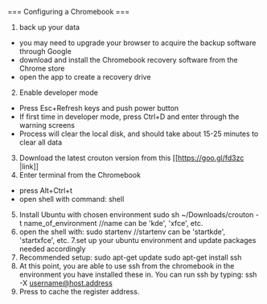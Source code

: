 === Configuring a Chromebook ===

 1. back up your data
   * you may need to upgrade your browser to acquire the backup software through Google
   * download and install the Chromebook recovery software from the Chrome store
   * open the app to create a recovery drive
 2. Enable developer mode
   * Press Esc+Refresh keys and push power button
   * If first time in developer mode, press Ctrl+D and enter through the warning screens
   * Process will clear the local disk, and should take about 15-25 minutes to clear all data
 3. Download the latest crouton version from this [[https://goo.gl/fd3zc |link]]
 4. Enter terminal from the Chromebook
   * press Alt+Ctrl+t
   * open shell with command:
    shell
    
 5. Install Ubuntu with chosen environment
     sudo sh ~/Downloads/crouton -t name_of_environment //name can be 'kde', 'xfce', etc.
 6. open the shell with: 
    sudo startenv //startenv can be 'startkde', 'startxfce', etc.
 7.set up your ubuntu environment and update packages needed accordingly
 8. Recommended setup:
    sudo apt-get update
    sudo apt-get install ssh
 9. At this point, you are able to use ssh from the chromebook in the environment you have installed these in. You can run ssh by typing:
    ssh -X username@host.address
 10. Press to cache the register address.
